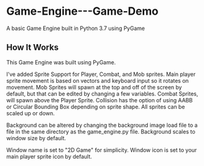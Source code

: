 # Game-Engine---Game-Demo
A basic Game Engine built in Python 3.7 using PyGame

## How It Works
This Game Engine was built using PyGame. 

I've added Sprite Support for Player, Combat, and Mob sprites. Main player sprite movement is based on vectors and keyboard input so it rotates on movement. Mob Sprites will spawn at the top and off of the screen by default, but that can be edited by changing a few variables. Combat Sprites, will spawn above the Player Sprite. Collision has the option of using AABB or Circular Bounding Box depending on sprite shape.  All sprites can be scaled up or down.

Background can be altered by changing the background image load file to a file in the same directory as the game_engine.py file. Background scales to window size by default. 

Window name is set to "2D Game" for simplicity. Window icon is set to your main player sprite icon by default. 
